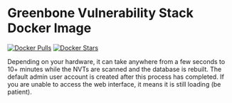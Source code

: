 # Greenbone Vulnerability Stack Docker Image

[![Docker Pulls](https://camo.githubusercontent.com/3e63cf99dc710db046e20197cd8a327e5db79805/68747470733a2f2f696d672e736869656c64732e696f2f646f636b65722f70756c6c732f736563757265636f6d706c69616e63652f67766d2e737667)](https://hub.docker.com/r/securecompliance/gvm/) [![Docker Stars](https://camo.githubusercontent.com/4e1e7c9b4e7a6d79c1cb606cd33473a101a0962e/68747470733a2f2f696d672e736869656c64732e696f2f646f636b65722f73746172732f736563757265636f6d706c69616e63652f67766d2e737667)](https://hub.docker.com/r/securecompliance/gvm/)


Depending on your hardware, it can take anywhere from a few seconds to 10+ minutes while the NVTs are scanned and the database is rebuilt. The default admin user account is created after this process has completed. If you are unable to access the web interface, it means it is still loading (be patient).
